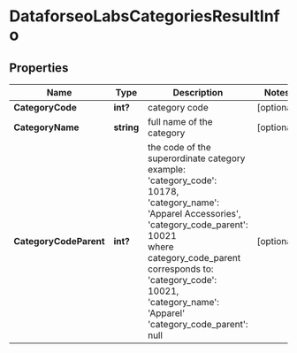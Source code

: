 # DataforseoLabsCategoriesResultInfo


## Properties

| Name | Type | Description | Notes |
|------------ | ------------- | ------------- | -------------|
**CategoryCode** | **int?** | category code |[optional]|
**CategoryName** | **string** | full name of the category |[optional]|
**CategoryCodeParent** | **int?** | the code of the superordinate category<br>example:<br>'category_code': 10178,<br>'category_name': 'Apparel Accessories',<br>'category_code_parent': 10021<br>where category_code_parent<br>corresponds to:<br>'category_code': 10021,<br>'category_name': 'Apparel'<br>'category_code_parent': null |[optional]|